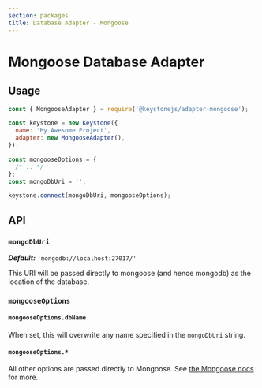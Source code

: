 ```yaml
---
section: packages
title: Database Adapter - Mongoose
---
```


# Mongoose Database Adapter

## Usage

```javascript
const { MongooseAdapter } = require('@keystonejs/adapter-mongoose');

const keystone = new Keystone({
  name: 'My Awesome Project',
  adapter: new MongooseAdapter(),
});

const mongooseOptions = {
  /* .. */
};
const mongoDbUri = '';

keystone.connect(mongoDbUri, mongooseOptions);
```

## API

### `mongoDbUri`

_**Default:**_ `'mongodb://localhost:27017/'`

This URI will be passed directly to mongoose (and hence mongodb) as the location
of the database.

### `mongooseOptions`

#### `mongooseOptions.dbName`

When set, this will overwrite any name specified in the `mongoDbUri` string.

#### `mongooseOptions.*`

All other options are passed directly to Mongoose.
See [the Mongoose docs](https://mongoosejs.com/docs/connections.html) for more.

